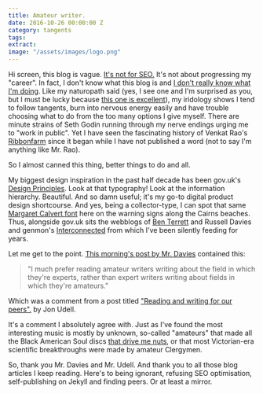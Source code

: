 ```yaml
---
title: Amateur writer.
date: 2016-10-26 00:00:00 Z
category: tangents
tags:
extract:
image: "/assets/images/logo.png"
---
```



Hi screen, this blog is vague. [It's not for SEO.](http://wazayak.com/archives/203) It's not about progressing my "career". In fact, I don't know what this blog is and [I don't really know what I'm doing](https://codon.com/i-have-no-idea-what-im-doing). Like my naturopath said (yes, I see one and I'm surprised as you, but I must be lucky because [this one is excellent](http://www.healthnaturally.com.au/)), my iridology shows I tend to follow tangents, burn into nervous energy easily and have trouble choosing what to do from the too many options I give myself. There are minute strains of Seth Godin running through my nerve endings urging me to "work in public". Yet I have seen the fascinating history of Venkat Rao's [Ribbonfarm](http://www.ribbonfarm.com/) since it began while I have not published a word (not to say I'm anything like Mr. Rao).

So I almost canned this thing, better things to do and all.

My biggest design inspiration in the past half decade has been gov.uk's [Design Principles](https://www.gov.uk/design-principles). Look at that typography! Look at the information hierarchy. Beautiful. And so damn useful; it's my go-to digital product design shortcourse. And yes, being a collector-type, I can spot that same [Margaret Calvert font](https://en.wikipedia.org/wiki/Transport_(typeface)#/media/File:Road.sign.arp.750pix.jpg) here on the warning signs along the Cairns beaches. Thus, alongside gov.uk sits the webblogs of [Ben Terrett](http://noisydecentgraphics.typepad.com/) and Russell Davies and genmon's [Interconnected](http://interconnected.org/home/) from which I've been silently feeding for years.

Let me get to the point. [This morning's post by Mr. Davies](http://russelldavies.typepad.com/planning/2016/10/amateurs-and-experts.html) contained this:

> "I much prefer reading amateur writers writing about the field in which they're experts, rather than expert writers writing about fields in which they're amateurs."

Which was a comment from a post titled ["Reading and writing for our peers".](https://blog.jonudell.net/2016/10/23/reading-and-writing-for-our-peers/) by Jon Udell.

It's a comment I absolutely agree with. Just as I've found the most interesting music is mostly by unknown, so-called "amateurs" that made all the Black American Soul discs [that drive me nuts](https://sites.google.com/site/coloronetear/), or that most Victorian-era scientific breakthroughs were made by amateur Clergymen.

So, thank you Mr. Davies and Mr. Udell. And thank you to all those blog articles I keep reading. Here's to being ignorant, refusing SEO optimisation, self-publishing on Jekyll and finding peers. Or at least a mirror.
